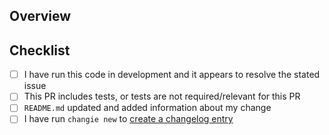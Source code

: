 ## Overview
<!---
  Include the number of the issue addressed by this PR above if applicable.
  PRs for code changes without an associated issue *will not be merged*.
  See CONTRIBUTING.md for more information.

  Example:
    resolves #1234
-->

## Checklist

- [ ] I have run this code in development and it appears to resolve the stated issue
- [ ] This PR includes tests, or tests are not required/relevant for this PR
- [ ] `README.md` updated and added information about my change
- [ ] I have run `changie new` to [create a changelog entry](https://github.com/starburstdata/dbt-trino/blob/master/CONTRIBUTING.md#Adding-CHANGELOG-Entry)
